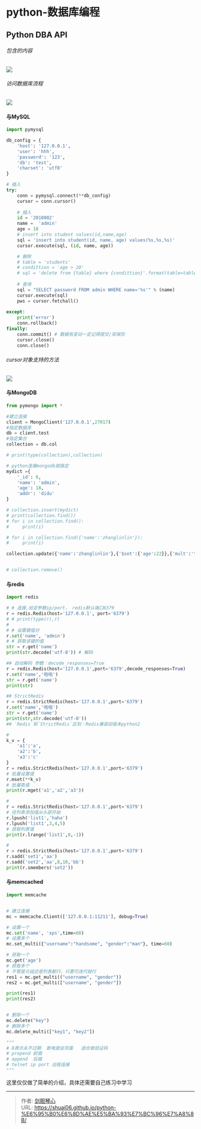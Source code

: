 # python-数据库编程




## Python DBA API

###### 包含的内容
<img src="http://image.xpshuai.cn/pydb1.png"></img>

###### 访问数据库流程
<img src="http://image.xpshuai.cn/pydb2.png"></img>





#### 与MySQL

```python
import pymysql

db_config = {
    'host': '127.0.0.1',
    'user': 'hhh',
    'password': '123',
    'db': 'test',
    'charset': 'utf8'
}

# 插入
try:
    conn = pymysql.connect(**db_config)
    cursor = conn.cursor()
	
    # 插入
    id = '2018002'
    name =  'admin'
    age = 18
    # insert into student values(id,name,age)
    sql = 'insert into student(id, name, age) values(%s,%s,%s)'
    cursor.execute(sql, (id, name, age))

    # 删除
    # table = 'students'
    # condittion = 'age > 20'
    # sql = 'delete from {table} where {condittion}'.format(table=table, condittion=condittion)
    
    # 查询
    sql = "SELECT password FROM admin WHERE name='%s'" % (name)
    cursor.execute(sql)
    pws = cursor.fetchall()
   
except:
    print('error')
    conn.rollback()
finally:
    conn.commit() # 数据有变动一定记得提交/双保险
    cursor.close()
    conn.close()
```

###### cursor对象支持的方法

<img src="http://image.xpshuai.cn/pydb3.png"></img>



#### 与MongoDB

```python
from pymongo import *

#建立连接
client = MongoClient('127.0.0.1',27017)
#指定数据库
db = client.test
#指定集合
collection = db.col

# print(type(collection),collection)

# python连接mongodb就搞定
mydict ={
    '_id': 6,
    'name': 'admin',
    'age': 18,
    'addr': 'didu'
}

# collection.insert(mydict)
# print(collection.find())
# for i in collection.find():
#     print(i)

# for i in collection.find({'name':'zhanglinlin'}):
#     print(i)

collection.update({'name':'zhanglinlin'},{'$set':{'age':22}},{'mult':'true'})


# collection.remove()
```



#### 与redis

```python
import redis

# # 连接,给定参数ip/port， redis默认端口6379
r = redis.Redis(host='127.0.0.1', port='6379')
# # print(type(r),r)
#
# # 设置键值对
r.set('name', 'admin')
# # 获取该键的值
str = r.get('name')
print(str.decode('utf-8')) # 解码

## 自动解码 参数：decode_responses=True
r = redis.Redis(host='127.0.0.1',port='6379',decode_responses=True)
r.set('name','哈哈')
str = r.get('name')
print(str)

## StrictRedis
r = redis.StrictRedis(host='127.0.0.1',port='6379')
r.set('name','哈哈')
str = r.get('name')
print(str,str.decode('utf-8'))
## `Redis`和`StrictRedis`区别：Redis兼容旧版本python2

#
k_v = {
    'a1':'a',
    'a2':'b',
    'a3':'c'
}
r = redis.StrictRedis(host='127.0.0.1',port='6379')
# 批量设置值
r.mset(**k_v)
# 批量取值
print(r.mget('a1','a2','a3'))

#
r = redis.StrictRedis(host='127.0.0.1',port='6379')
# 往列表添加值从头部开始
r.lpush('list1','haha')
r.lpush('list1',3,4,5)
# 获取列表值
print(r.lrange('list1',0,-1))

#
r = redis.StrictRedis(host='127.0.0.1',port='6379')
r.sadd('set1','aa')
r.sadd('set2','aa',8,10,'bb')
print(r.smembers('set2'))

```



#### 与memcached

```python
import memcache


# 建立连接
mc = memcache.Client(['127.0.0.1:11211'], debug=True)

# 设置一个
mc.set('name', 'xps',time=60)
# 设置多个
mc.set_multi({"username":"handsome", "gender":"man"}, time=60)

# 获取一个
mc.get('age')
# 获取多个
# 不管是元组还是列表都行，只要可迭代就行
res1 = mc.get_multi(("username", "gender"))
res2 = mc.get_multi(["username", "gender"])

print(res1)
print(res2)


# 删除一个
mc.delete("key")
# 删除多个
mc.delete_multi(["key1", "key2"])

"""
# 0表示永不过期  断电就会完蛋   适合做验证码
# prepend 前插
# append  后插
# telnet ip port 远程连接
"""
```



这里仅仅做了简单的介绍，具体还需要自己练习中学习

---

> 作者: [剑胆琴心](http://shuai06.github.io)  
> URL: https://shuai06.github.io/python-%E6%95%B0%E6%8D%AE%E5%BA%93%E7%BC%96%E7%A8%8B/  

